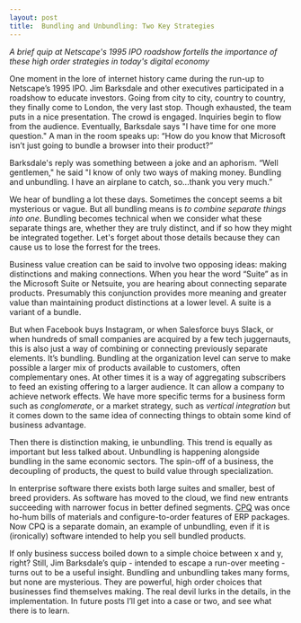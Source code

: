 ```yaml
---
layout: post
title:  Bundling and Unbundling: Two Key Strategies
---
```


*A brief quip at Netscape's 1995 IPO roadshow fortells the importance of these high order strategies in today's digital economy* 

<!--excerpt--> 

One moment in the lore of internet history came during the run-up to Netscape’s 1995 IPO.  Jim Barksdale and other executives participated in a roadshow to educate investors.  Going from city to city, country to country, they finally come to London, the very last stop.  Though exhausted, the team puts in a nice presentation.  The crowd is engaged.  Inquiries begin to flow from the audience.  Eventually, Barksdale says "I have time for one more question."  A man in the room speaks up: “How do you know that Microsoft isn’t just going to bundle a browser into their product?”

Barksdale's reply was something between a joke and an aphorism.  “Well gentlemen," he said "I know of only two ways of making money.  Bundling and unbundling. I have an airplane to catch, so...thank you very much.”  

We hear of bundling a lot these days.  Sometimes the concept seems a bit mysterious or vague.  But all bundling means is *to combine separate things into one*.  Bundling becomes technical when we consider what these separate things are, whether they are truly distinct, and if so how they might be integrated together.  Let's forget about those details because they can cause us to lose the forrest for the trees.    


Business value creation can be said to involve two opposing ideas: making distinctions and making connections.  When you hear the word “Suite” as in the Microsoft Suite or Netsuite, you are hearing about connecting separate products.  Presumably this conjunction provides more meaning and greater value than maintaining product distinctions at a lower level.  A suite is a variant of a bundle.

But when Facebook buys Instagram, or when Salesforce buys Slack, or when hundreds of small companies are acquired by a few tech juggernauts, this is also just a way of combining or connecting previously separate elements.  It’s bundling.  Bundling at the organization level can serve to make possible a larger mix of products available to customers, often complementary ones.  At other times it is a way of aggregating subscribers to feed an existing offering to a larger audience.  It can allow a company to achieve network effects.   We have more specific terms for a business form such as *conglomerate*, or a market strategy, such as *vertical integration* but it comes down to the same idea of connecting things to obtain some kind of business advantage.  

Then there is distinction making, ie unbundling.  This trend is equally as important but less talked about.  Unbundling is happening alongside bundling in the same economic sectors.  The spin-off of a business, the decoupling of products, the quest to build value through specialization.  

In enterprise software there exists both large suites and smaller, best of breed providers.  As software has moved to the cloud, we find new entrants succeeding with narrower focus in  better defined segments.  [CPQ](https://en.wikipedia.org/wiki/Configure,_price_and_quote) was once ho-hum bills of materials and configure-to-order features of ERP packages.  Now CPQ is a separate domain, an example of unbundling, even if it is (ironically) software intended to help you sell bundled products. 

If only business success boiled down to a simple choice between x and y, right?  Still, Jim Barksdale’s quip - intended to escape a run-over meeting - turns out to be a useful insight.  Bundling and unbundling takes many forms, but none are mysterious.  They are powerful, high order choices that businesses find themselves making.  The real devil lurks in the details, in the implementation.  In future posts I’ll get into a case or two, and see what there is to learn.  


  


